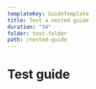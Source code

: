 ```yaml
---
templateKey: GuideTemplate
title: Test a nested guide
duration: "34"
folder: test-folder
path: /nested-guide
---
```

# Test guide